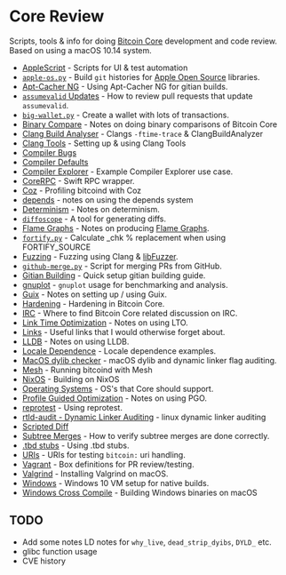 # Core Review
Scripts, tools & info for doing [Bitcoin Core](https://github.com/bitcoin/bitcoin) development and code review. Based on using a macOS 10.14 system.

- [AppleScript](/applescript/README.md) - Scripts for UI & test automation
- [`apple-os.py`](apple-os.py) - Build `git` histories for [Apple Open Source](https://opensource.apple.com/) libraries.
- [Apt-Cacher NG](apt-cacher-ng.md) - Using Apt-Cacher NG for gitian builds.
- [`assumevalid` Updates](update-assumevalid.md) - How to review pull requests that update `assumevalid`.
- [`big-wallet.py`](big-wallet.py) - Create a wallet with lots of transactions.
- [Binary Compare](binary-compare.md) - Notes on doing binary comparisons of Bitcoin Core
- [Clang Build Analyser](clang-build-analyzer.md) - Clangs `-ftime-trace` & ClangBuildAnalyzer
- [Clang Tools](clang-tools.md) - Setting up & using Clang Tools
- [Compiler Bugs](compiler-bugs.md)
- [Compiler Defaults](compiler-defaults.md)
- [Compiler Explorer](compiler-explorer.md) - Example Compiler Explorer use case.
- [CoreRPC](https://github.com/fanquake/CoreRPC) - Swift RPC wrapper.
- [Coz](coz.md) - Profiling bitcoind with Coz
- [depends](depends.md) - notes on using the depends system
- [Determinism](determinism.md) - Notes on determinism.
- [`diffoscope`](diffoscope.md) - A tool for generating diffs.
- [Flame Graphs](/flamegraph/README.md) - Notes on producing [Flame Graphs](https://github.com/brendangregg/FlameGraph).
- [`fortify.py`](fortify.py) - Calculate _chk % replacement when using FORTIFY_SOURCE
- [Fuzzing](/fuzzing/) - Fuzzing using Clang & [libFuzzer](https://llvm.org/docs/LibFuzzer.html).
- [`github-merge.py`](github-merge.md) - Script for merging PRs from GitHub.
- [Gitian Building](/gitian-building/) - Quick setup gitian building guide.
- [gnuplot](gnuplot/README.md) - `gnuplot` usage for benchmarking and analysis.
- [Guix](guix/README.md) - Notes on setting up / using Guix.
- [Hardening](hardening.md) - Hardening in Bitcoin Core.
- [IRC](irc.md) - Where to find Bitcoin Core related discussion on IRC.
- [Link Time Optimization](lto.md) - Notes on using LTO.
- [Links](links.md) - Useful links that I would otherwise forget about.
- [LLDB](lldb.md) - Notes on using LLDB.
- [Locale Dependence](/locale-dependence/) - Locale dependence examples.
- [MacOS dylib checker](macos_dylib_check.py) - macOS dylib and dynamic linker flag auditing.
- [Mesh](mesh.md) - Running bitcoind with Mesh
- [NixOS](nixos.md) - Building on NixOS
- [Operating Systems](operating-systems.md) - OS's that Core should support.
- [Profile Guided Optimization](pgo.md) - Notes on using PGO.
- [reprotest](reprotest.md) - Using reprotest.
- [rtld-audit - Dynamic Linker Auditing](/rtld/) - linux dynamic linker auditing
- [Scripted Diff](scripted-diff.md)
- [Subtree Merges](subtree-merge.md) - How to verify subtree merges are done correctly.
- [.tbd stubs](tbd-stubs.md) - Using .tbd stubs.
- [URIs](/uri/) - URIs for testing `bitcoin:` uri handling.
- [Vagrant](/vagrant/) - Box definitions for PR review/testing.
- [Valgrind](valgrind.md) - Installing Valgrind on macOS.
- [Windows](windows.md) - Windows 10 VM setup for native builds.
- [Windows Cross Compile](/win-cross-compile.md) - Building Windows binaries on macOS

## TODO

- Add some notes LD notes for `why_live`, `dead_strip_dyibs`, `DYLD_` etc.
- glibc function usage
- CVE history
